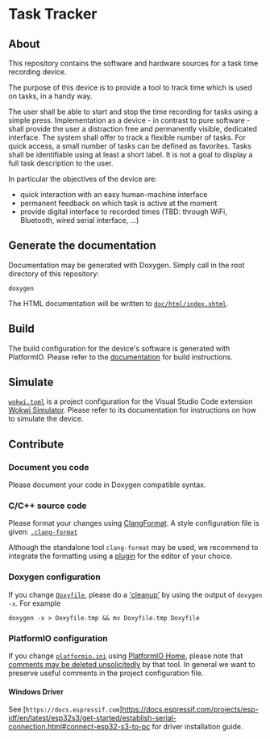 # Task Tracker

## About

This repository contains the software and hardware sources for a task time recording device.

The purpose of this device is to provide a tool to track time which is used on tasks, in a handy way.

The user shall be able to start and stop the time recording for tasks using a simple press.
Implementation as a device - in contrast to pure software - shall provide the user a distraction free and permanently visible, dedicated interface.
The system shall offer to track a flexible number of tasks.
For quick access, a small number of tasks can be defined as favorites. 
Tasks shall be identifiable using at least a short label.
It is not a goal to display a full task description to the user.

In particular the objectives of the device are:

 - quick interaction with an easy human-machine interface
 - permanent feedback on which task is active at the moment
 - provide digital interface to recorded times (TBD: through WiFi, Bluetooth, wired serial interface, ...)

## Generate the documentation

Documentation may be generated with Doxygen. Simply call in the root directory of this repository:

    doxygen

The HTML documentation will be written to [`doc/html/index.xhtml`](doc/html/index.xhtml).

## Build

The build configuration for the device's software is generated with PlatformIO. Please refer to the [documentation](https://docs.platformio.org/) for build instructions.

## Simulate

[`wokwi.toml`](wokwi_files/wokwi.toml) is a project configuration for the Visual Studio Code extension [Wokwi Simulator](https://marketplace.visualstudio.com/items?itemName=wokwi.wokwi-vscode).
Please refer to its documentation for instructions on how to simulate the device.

## Contribute

### Document you code

Please document your code in Doxygen compatible syntax.

### C/C++ source code

Please format your changes using [ClangFormat](https://clang.llvm.org/docs/ClangFormat.html).
A style configuration file is given: [`.clang-format`](.clang-format)

Although the standalone tool `clang-format` may be used, we recommend to integrate the formatting using a [plugin](https://firefox-source-docs.mozilla.org/code-quality/coding-style/format_cpp_code_with_clang-format.html#editor-plugins) for the editor of your choice.

### Doxygen configuration

If you change [`Doxyfile`](Doxyfile), please do a ['cleanup'](https://stackoverflow.com/questions/71157463/what-part-of-the-doxygen-configuration-doxyfile-is-recommended-for-version-con#comment125783393_71157463) by using the output of `doxygen -x`.
For example

    doxygen -x > Doxyfile.tmp && mv Doxyfile.tmp Doxyfile

### PlatformIO configuration

If you change [`platformio.ini`](platformio.ini) using [PlatformIO Home](https://docs.platformio.org/en/latest/home/index.html#platformio-home), please note that [comments may be deleted unsolicitedly](https://github.com/platformio/platformio-core/issues/3862) by that tool.
In general we want to preserve useful comments in the project configuration file.

#### Windows Driver
See [`https://docs.espressif.com`]https://docs.espressif.com/projects/esp-idf/en/latest/esp32s3/get-started/establish-serial-connection.html#connect-esp32-s3-to-pc for driver installation guide.
